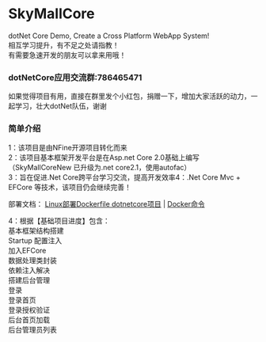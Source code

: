 # SkyMallCore
dotNet Core Demo, Create a Cross Platform WebApp System!</br>
相互学习提升，有不足之处请指教！</br>
有需要急速开发的朋友可以拿来用哦！</br>


### dotNetCore应用交流群:786465471
如果觉得项目有用，直接在群里发个小红包，捐赠一下，增加大家活跃的动力，一起学习，壮大dotNet队伍，谢谢

### 简单介绍
1：该项目是由NFine开源项目转化而来 </br>
2：该项目基本框架开发平台是在Asp.net Core 2.0基础上编写（SkyMallCoreNew 已升级为.net core2.1，使用autofac）</br>
3：旨在促进.Net Core跨平台学习交流，提高开发效率4：.Net Core Mvc + EFCore 等技术，该项目仍会继续完善！</br>

部署文档：
<a href="http://note.youdao.com/noteshare?id=c93cc0f2767ec231dccd3c50bca8a1d8&sub=D59C40A0B9234C0D9EC11AC117B75785">Linux部署Dockerfile dotnetcore项目</a> | 
<a href="http://note.youdao.com/noteshare?id=9c79f868418abe9ce62a82b9155a7636&sub=F11DB9DC1AF1458AA6CBF302F15DB919">Docker命令</a>



4：根据【基础项目进度】包含：</br>
基本框架结构搭建</br>
Startup 配置注入</br>
加入EFCore</br>
数据处理类封装</br>
依赖注入解决</br>
搭建后台管理</br>
登录</br>
登录首页</br>
登录授权验证</br>
后台首页加载</br>
后台管理员列表</br>

<img src="https://images2018.cnblogs.com/blog/625285/201805/625285-20180516113528690-243494602.png" alt="">




